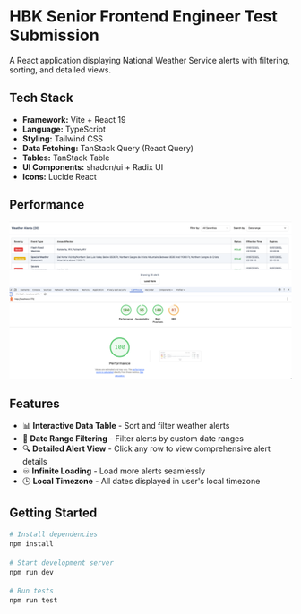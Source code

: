 # HBK Senior Frontend Engineer Test Submission

A React application displaying National Weather Service alerts with filtering, sorting, and detailed views.

## Tech Stack

- **Framework:** Vite + React 19
- **Language:** TypeScript
- **Styling:** Tailwind CSS
- **Data Fetching:** TanStack Query (React Query)
- **Tables:** TanStack Table
- **UI Components:** shadcn/ui + Radix UI
- **Icons:** Lucide React

## Performance

![Lighthouse Score](./images/lighthouse.png)

## Features

- 📊 **Interactive Data Table** - Sort and filter weather alerts
- 📅 **Date Range Filtering** - Filter alerts by custom date ranges
- 🔍 **Detailed Alert View** - Click any row to view comprehensive alert details
- ♾️ **Infinite Loading** - Load more alerts seamlessly
- 🕒 **Local Timezone** - All dates displayed in user's local timezone

## Getting Started

```bash
# Install dependencies
npm install

# Start development server
npm run dev

# Run tests
npm run test